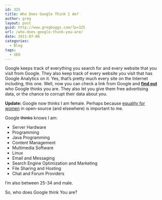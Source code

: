 ```yaml
---
id: 325
title: Who Does Google Think I Am?
author: greg
layout: post
guid: http://www.gregboggs.com/?p=325
url: /who-does-google-think-you-are/
date: 2011-07-06
categories:
  - Blog
tags:
  - SEO
---
```

Google keeps track of everything you search for and every website that you visit from Google. They also keep track of every website you visit that has Google Analytics on it. Yes, that&#8217;s pretty much every site on the Internet including, this one. Well, now you can check a link from Google and **[find out][1]** who Google thinks you are. They also let you give them free advertising data, or the chance to corrupt their data about you.

**Update:** Google now thinks I am female. Perhaps because [equality for women][2] in open-source (and elsewhere) is important to me.

Google <del>thinks</del> knows I am:

  * Server Hardware
  * Programming
  * Java Programming
  * Content Management
  * Multimedia Software
  * Linux
  * Email and Messaging
  * Search Engine Optimization and Marketing
  * File Sharing and Hosting
  * Chat and Forum Providers

I&#8217;m also between 25-34 and male.

So, who does Google think You are?

 [1]: http://www.google.com/ads/preferences/ "Who am I?"
 [2]: http://geekfeminism.org/